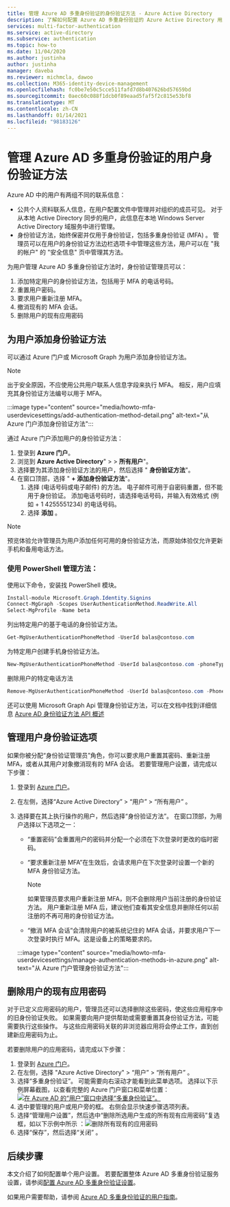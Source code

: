 ```yaml
---
title: 管理 Azure AD 多重身份验证的身份验证方法 - Azure Active Directory
description: 了解如何配置 Azure AD 多重身份验证的 Azure Active Directory 用户设置
services: multi-factor-authentication
ms.service: active-directory
ms.subservice: authentication
ms.topic: how-to
ms.date: 11/04/2020
ms.author: justinha
author: justinha
manager: daveba
ms.reviewer: michmcla, dawoo
ms.collection: M365-identity-device-management
ms.openlocfilehash: fc0be7e50c5cce511fafd7d8b407626bd57659bd
ms.sourcegitcommit: 0aec60c088f1dcb0f89eaad5faf5f2c815e53bf8
ms.translationtype: MT
ms.contentlocale: zh-CN
ms.lasthandoff: 01/14/2021
ms.locfileid: "98183126"
---
```

# <a name="manage-user-authentication-methods-for-azure-ad-multi-factor-authentication"></a>管理 Azure AD 多重身份验证的用户身份验证方法

Azure AD 中的用户有两组不同的联系信息：  

- 公共个人资料联系人信息，在用户配置文件中管理并对组织的成员可见。 对于从本地 Active Directory 同步的用户，此信息在本地 Windows Server Active Directory 域服务中进行管理。
- 身份验证方法，始终保密并仅用于身份验证，包括多重身份验证 (MFA) 。 管理员可以在用户的身份验证方法边栏选项卡中管理这些方法，用户可以在 "我的帐户" 的 "安全信息" 页中管理其方法。

为用户管理 Azure AD 多重身份验证方法时，身份验证管理员可以： 

1. 添加特定用户的身份验证方法，包括用于 MFA 的电话号码。
1. 重置用户密码。
1. 要求用户重新注册 MFA。
1. 撤消现有的 MFA 会话。
1. 删除用户的现有应用密码  

## <a name="add-authentication-methods-for-a-user"></a>为用户添加身份验证方法 

可以通过 Azure 门户或 Microsoft Graph 为用户添加身份验证方法。  

> [!NOTE]
> 出于安全原因，不应使用公共用户联系人信息字段来执行 MFA。 相反，用户应填充其身份验证方法编号以用于 MFA。  

:::image type="content" source="media/howto-mfa-userdevicesettings/add-authentication-method-detail.png" alt-text="从 Azure 门户添加身份验证方法":::

通过 Azure 门户添加用户的身份验证方法：  

1. 登录到 **Azure 门户**。 
1. 浏览到 **Azure Active Directory**"  >    >  **所有用户**"。 
1. 选择要为其添加身份验证方法的用户，然后选择 " **身份验证方法**"。  
1. 在窗口顶部，选择 " **+ 添加身份验证方法**"。
   1. 选择 (电话号码或电子邮件) 的方法。 电子邮件可用于自密码重置，但不能用于身份验证。 添加电话号码时，请选择电话号码，并输入有效格式 (例如 + 1 4255551234) 的电话号码。
   1. 选择 **添加** 。

> [!NOTE]
> 预览体验允许管理员为用户添加任何可用的身份验证方法，而原始体验仅允许更新手机和备用电话方法。

### <a name="manage-methods-using-powershell"></a>使用 PowerShell 管理方法：  

使用以下命令，安装找 PowerShell 模块。 

```powershell
Install-module Microsoft.Graph.Identity.Signins
Connect-MgGraph -Scopes UserAuthenticationMethod.ReadWrite.All
Select-MgProfile -Name beta
```

列出特定用户的基于电话的身份验证方法。

```powershell
Get-MgUserAuthenticationPhoneMethod -UserId balas@contoso.com
```

为特定用户创建手机身份验证方法。

```powershell
New-MgUserAuthenticationPhoneMethod -UserId balas@contoso.com -phoneType "mobile" -phoneNumber "+1 7748933135"
```

删除用户的特定电话方法

```powershell
Remove-MgUserAuthenticationPhoneMethod -UserId balas@contoso.com -PhoneAuthenticationMethodId 3179e48a-750b-4051-897c-87b9720928f7
```

还可以使用 Microsoft Graph Api 管理身份验证方法，可以在文档中找到详细信息 [Azure AD 身份验证方法 API 概述](/graph/api/resources/authenticationmethods-overview?view=graph-rest-beta&preserve-view=true)

## <a name="manage-user-authentication-options"></a>管理用户身份验证选项

如果你被分配“身份验证管理员”角色，你可以要求用户重置其密码、重新注册 MFA，或者从其用户对象撤消现有的 MFA 会话。 若要管理用户设置，请完成以下步骤：

1. 登录到 [Azure 门户](https://portal.azure.com)。
1. 在左侧，选择“Azure Active Directory” > “用户” > “所有用户”  。
1. 选择要在其上执行操作的用户，然后选择“身份验证方法”。 在窗口顶部，为用户选择以下选项之一：
   - “重置密码”会重置用户的密码并分配一个必须在下次登录时更改的临时密码。
   - “要求重新注册 MFA”在生效后，会请求用户在下次登录时设置一个新的 MFA 身份验证方法。
   
      > [!NOTE]
      > 如果管理员要求用户重新注册 MFA，则不会删除用户当前注册的身份验证方法。 用户重新注册 MFA 后，建议他们查看其安全信息并删除任何以前注册的不再可用的身份验证方法。
   
   - “撤消 MFA 会话”会清除用户的被系统记住的 MFA 会话，并要求用户下一次登录时执行 MFA。这是设备上的策略要求的。
   
    :::image type="content" source="media/howto-mfa-userdevicesettings/manage-authentication-methods-in-azure.png" alt-text="从 Azure 门户管理身份验证方法":::

## <a name="delete-users-existing-app-passwords"></a>删除用户的现有应用密码

对于已定义应用密码的用户，管理员还可以选择删除这些密码，使这些应用程序中的旧身份验证失败。 如果需要向用户提供帮助或需要重置其身份验证方法，可能需要执行这些操作。 与这些应用密码关联的非浏览器应用将会停止工作，直到创建新应用密码为止。 

若要删除用户的应用密码，请完成以下步骤：

1. 登录到 [Azure 门户](https://portal.azure.com)。
1. 在左侧，选择 "Azure Active Directory"  > “用户” > “所有用户”  。
1. 选择“多重身份验证”。 可能需要向右滚动才能看到此菜单选项。 选择以下示例屏幕截图，以查看完整的 Azure 门户窗口和菜单位置：[![在 Azure AD 的“用户”窗口中选择“多重身份验证”。](media/howto-mfa-userstates/selectmfa-cropped.png)](media/howto-mfa-userstates/selectmfa.png#lightbox)
1. 选中要管理的用户或用户旁的框。 右侧会显示快速步骤选项列表。
1. 选择“管理用户设置”，然后选中“删除所选用户生成的所有现有应用密码”复选框，如以下示例中所示 ：![删除所有现有的应用密码](./media/howto-mfa-userdevicesettings/deleteapppasswords.png)
1. 选择“保存”，然后选择“关闭” 。

## <a name="next-steps"></a>后续步骤

本文介绍了如何配置单个用户设置。 若要配置整体 Azure AD 多重身份验证服务设置，请参阅[配置 Azure AD 多重身份验证设置](howto-mfa-mfasettings.md)。

如果用户需要帮助，请参阅 [Azure AD 多重身份验证的用户指南](../user-help/multi-factor-authentication-end-user-first-time.md)。
